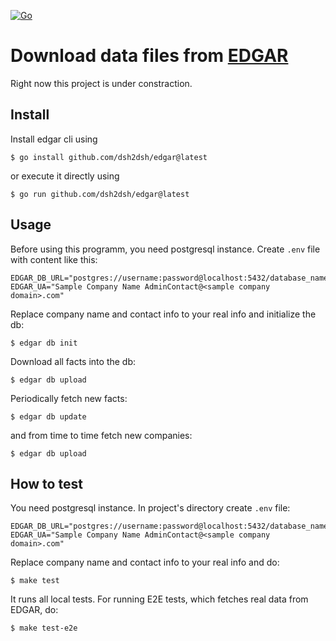 [![Go](https://github.com/dsh2dsh/edgar/actions/workflows/go.yml/badge.svg)](https://github.com/dsh2dsh/edgar/actions/workflows/go.yml)

# Download data files from [EDGAR](https://www.sec.gov/edgar)

Right now this project is under constraction.

## Install

Install edgar cli using

```
$ go install github.com/dsh2dsh/edgar@latest
```

or execute it directly using

```
$ go run github.com/dsh2dsh/edgar@latest
```

## Usage

Before using this programm, you need postgresql instance. Create `.env` file
with content like this:

```
EDGAR_DB_URL="postgres://username:password@localhost:5432/database_name
EDGAR_UA="Sample Company Name AdminContact@<sample company domain>.com"
```

Replace company name and contact info to your real info and initialize the db:

```
$ edgar db init
```

Download all facts into the db:

```
$ edgar db upload
```

Periodically fetch new facts:

```
$ edgar db update
```

and from time to time fetch new companies:

```
$ edgar db upload
```

## How to test

You need postgresql instance. In project's directory create `.env` file:

```
EDGAR_DB_URL="postgres://username:password@localhost:5432/database_name
EDGAR_UA="Sample Company Name AdminContact@<sample company domain>.com"
```

Replace company name and contact info to your real info and do:

```
$ make test
```

It runs all local tests. For running E2E tests, which fetches real data from
EDGAR, do:

```
$ make test-e2e
```
